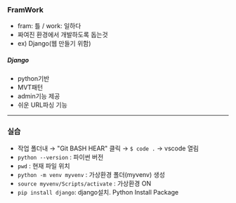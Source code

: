 ### FramWork
- fram: 틀 / work: 일하다  
- 짜여진 환경에서 개발하도록 돕는것  
- ex) Django(웹 만들기 위함)  

##### Django
- python기반
- MVT패턴
- admin기능 제공
- 쉬운 URL파싱 기능

- - -  

### 실습

- 작업 폴더내 → "Git BASH HEAR" 클릭 → `$ code .` → vscode 열림
- `python --version` : 파이썬 버전
- `pwd` : 현재 파일 위치
- `python -m venv myvenv` : 가상환경 폴더(myvenv) 생성
- `source myvenv/Scripts/activate` : 가상환경 ON
- `pip install django`: django설치. Python Install Package